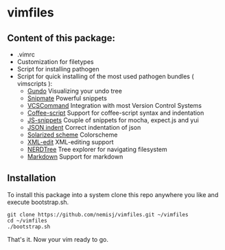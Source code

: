 # vimfiles

## Content of this package: 

* .vimrc
* Customization for filetypes
* Script for installing pathogen
* Script for quick installing of the most used pathogen bundles ( vimscripts ):
  - [Gundo](http://sjl.bitbucket.org/gundo.vim/)
    Visualizing your undo tree
  - [Snipmate](http://www.vim.org/scripts/script.php?script_id=2540)
    Powerful snippets
  - [VCSCommand](http://www.vim.org/scripts/script.php?script_id=90)
    Integration with most Version Control Systems
  - [Coffee-script](http://www.vim.org/scripts/script.php?script_id=3590)
    Support for coffee-script syntax and indentation
  - [JS-snippets](https://github.com/nemisj/vim-snipmate)
    Couple of snippets for mocha, expect.js and yui
  - [JSON indent](http://www.vim.org/scripts/script.php?script_id=3081)
    Correct indentation of json
  - [Solarized scheme](https://github.com/altercation/vim-colors-solarized)
    Colorscheme
  - [XML-edit](http://www.vim.org/scripts/script.php?script_id=301)
    XML-editing support
  - [NERDTree](http://www.vim.org/scripts/script.php?script_id=1658)
    Tree explorer for navigating filesystem
  - [Markdown](http://www.vim.org/scripts/script.php?script_id=2882)
    Support for markdown

## Installation

To install this package into a system clone this repo anywhere you like and execute
bootstrap.sh.

    git clone https://github.com/nemisj/vimfiles.git ~/vimfiles
    cd ~/vimfiles
    ./bootstrap.sh

That's it. Now your vim ready to go.





